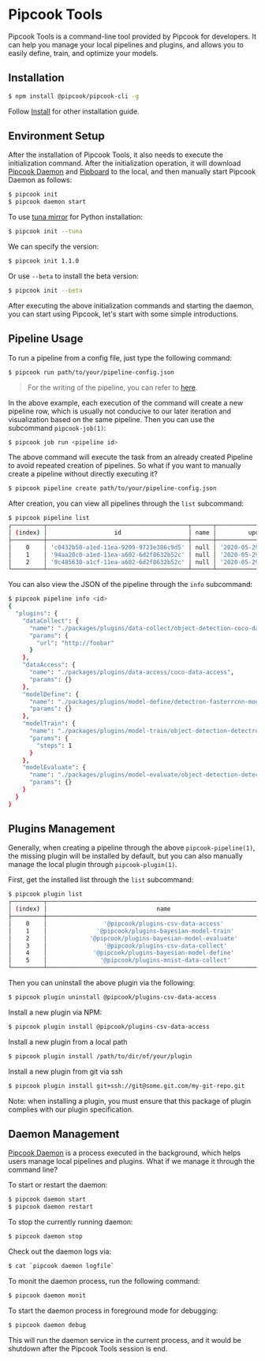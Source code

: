 # Pipcook Tools

Pipcook Tools is a command-line tool provided by Pipcook for developers. It can help you manage your local pipelines and plugins, and allows you to easily define, train, and optimize your models.

## Installation

```sh
$ npm install @pipcook/pipcook-cli -g
```

Follow [Install](../INSTALL.md) for other installation guide.

## Environment Setup

After the installation of Pipcook Tools, it also needs to execute the initialization command. After the initialization operation, it will download [Pipcook Daemon][] and [Pipboard][] to the local, and then manually start Pipcook Daemon as follows:

```sh
$ pipcook init
$ pipcook daemon start
```

To use [tuna mirror](https://mirrors.tuna.tsinghua.edu.cn/) for Python installation:

```sh
$ pipcook init --tuna
```

We can specify the version:

```sh
$ pipcook init 1.1.0
```

Or use `--beta` to install the beta version:

```sh
$ pipcook init --beta
```

After executing the above initialization commands and starting the daemon, you can start using Pipcook, let's start with some simple introductions.

## Pipeline Usage

To run a pipeline from a config file, just type the following command:

```sh
$ pipcook run path/to/your/pipeline-config.json
```

> For the writing of the pipeline, you can refer to [here](./intro-to-pipeline.md).

In the above example, each execution of the command will create a new pipeline row, which is usually not conducive to our later iteration and visualization based on the same pipeline. Then you can use the subcommand `pipcook-job(1)`:

```sh
$ pipcook job run <pipeline id>
```

The above command will execute the task from an already created Pipeline to avoid repeated creation of pipelines. So what if you want to manually create a pipeline without directly executing it?

```sh
$ pipcook pipeline create path/to/your/pipeline-config.json
```

After creation, you can view all pipelines through the `list` subcommand:

```sh
$ pipcook pipeline list
┌─────────┬────────────────────────────────────────┬──────┬────────────────────────────┬────────────────────────────┐
│ (index) │                   id                   │ name │         updatedAt          │         createdAt          │
├─────────┼────────────────────────────────────────┼──────┼────────────────────────────┼────────────────────────────┤
│    0    │ 'c0432b50-a1ed-11ea-9209-9723e386c9d5' │ null │ '2020-05-29T20:48:29.318Z' │ '2020-05-29T20:48:29.318Z' │
│    1    │ '94aa20c0-a1ed-11ea-a602-6d2f8632b52c' │ null │ '2020-05-29T20:47:16.172Z' │ '2020-05-29T20:47:16.172Z' │
│    2    │ '9c485630-a1cf-11ea-a602-6d2f8632b52c' │ null │ '2020-05-29T17:12:44.052Z' │ '2020-05-29T17:12:44.052Z' │
└─────────┴────────────────────────────────────────┴──────┴────────────────────────────┴────────────────────────────┘
```

You can also view the JSON of the pipeline through the `info` subcommand:

```sh
$ pipcook pipeline info <id>
{
  "plugins": {
    "dataCollect": {
      "name": "./packages/plugins/data-collect/object-detection-coco-data-collect",
      "params": {
        "url": "http://foobar"
      }
    },
    "dataAccess": {
      "name": "./packages/plugins/data-access/coco-data-access",
      "params": {}
    },
    "modelDefine": {
      "name": "./packages/plugins/model-define/detectron-fasterrcnn-model-define",
      "params": {}
    },
    "modelTrain": {
      "name": "./packages/plugins/model-train/object-detection-detectron-model-train",
      "params": {
        "steps": 1
      }
    },
    "modelEvaluate": {
      "name": "./packages/plugins/model-evaluate/object-detection-detectron-model-evaluate",
      "params": {}
    }
  }
}
```

## Plugins Management

Generally, when creating a pipeline through the above `pipcook-pipeline(1)`, the missing plugin will be installed by default, but you can also manually manage the local plugin through `pipcook-plugin(1)`.

First, get the installed list through the `list` subcommand:

```sh
$ pipcook plugin list
┌─────────┬───────────────────────────────────────────────────────────────────┬──────────┬─────────────────┬──────────┐
│ (index) │                               name                                │ version  │    category     │ datatype │
├─────────┼───────────────────────────────────────────────────────────────────┼──────────┼─────────────────┼──────────┤
│    0    │                '@pipcook/plugins-csv-data-access'                 │ '0.5.9'  │  'dataAccess'   │  'text'  │
│    1    │              '@pipcook/plugins-bayesian-model-train'              │ '0.5.10' │  'modelTrain'   │  'text'  │
│    2    │            '@pipcook/plugins-bayesian-model-evaluate'             │ '0.5.10' │ 'modelEvaluate' │  'text'  │
│    3    │                '@pipcook/plugins-csv-data-collect'                │ '0.5.9'  │  'dataCollect'  │  'text'  │
│    4    │             '@pipcook/plugins-bayesian-model-define'              │ '0.5.10' │  'modelDefine'  │  'text'  │
│    5    │               '@pipcook/plugins-mnist-data-collect'               │ '0.5.9'  │  'dataCollect'  │ 'image'  │
└─────────┴───────────────────────────────────────────────────────────────────┴──────────┴─────────────────┴──────────┘
```

Then you can uninstall the above plugin via the following:

```sh
$ pipcook plugin uninstall @pipcook/plugins-csv-data-access
```

Install a new plugin via NPM:

```sh
$ pipcook plugin install @pipcook/plugins-csv-data-access
```

Install a new plugin from a local path

```sh
$ pipcook plugin install /path/to/dir/of/your/plugin
```

Install a new plugin from git via ssh

```sh
$ pipcook plugin install git+ssh://git@some.git.com/my-git-repo.git
```

Note: when installing a plugin, you must ensure that this package of plugin complies with our plugin specification.

## Daemon Management

[Pipcook Daemon][] is a process executed in the background, which helps users manage local pipelines and plugins. What if we manage it through the command line?

To start or restart the daemon:

```sh
$ pipcook daemon start
$ pipcook daemon restart
```

To stop the currently running daemon:

```sh
$ pipcook daemon stop
```

Check out the daemon logs via:

```sh
$ cat `pipcook daemon logfile`
```

To monit the daemon process, run the following command:

```sh
$ pipcook daemon monit
```

To start the daemon process in foreground mode for debugging:

```sh
$ pipcook daemon debug
```

This will run the daemon service in the current process, and it would be shutdown after the Pipcook Tools session is end.

[Pipcook Daemon]: ../GLOSSORY.md#pipcook-daemon
[Pipboard]: ../GLOSSORY.md#pipboard
